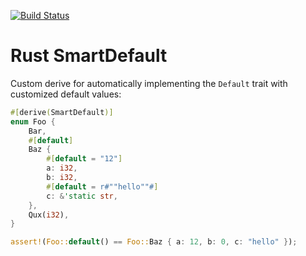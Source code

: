 [![Build Status](https://api.travis-ci.org/idanarye/rust-smart-default.svg?branch=master)](https://travis-ci.org/idanarye/rust-smart-default)

# Rust SmartDefault

Custom derive for automatically implementing the `Default` trait with customized default values:

```rust
#[derive(SmartDefault)]
enum Foo {
    Bar,
    #[default]
    Baz {
        #[default = "12"]
        a: i32,
        b: i32,
        #[default = r#""hello""#]
        c: &'static str,
    },
    Qux(i32),
}

assert!(Foo::default() == Foo::Baz { a: 12, b: 0, c: "hello" });
```
